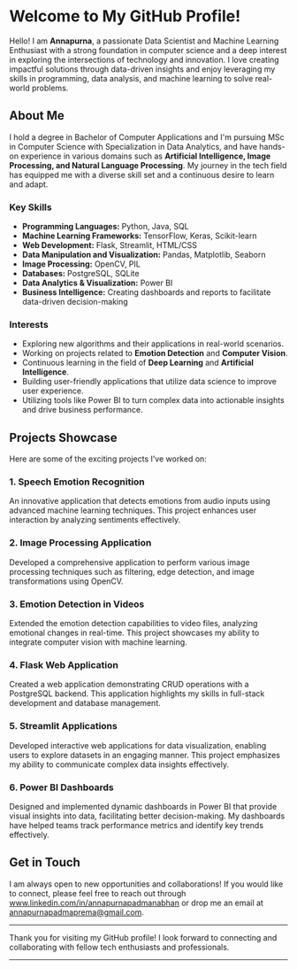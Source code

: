 # Welcome to My GitHub Profile!

Hello! I am **Annapurna**, a passionate Data Scientist and Machine Learning Enthusiast with a strong foundation in computer science and a deep interest in exploring the intersections of technology and innovation. I love creating impactful solutions through data-driven insights and enjoy leveraging my skills in programming, data analysis, and machine learning to solve real-world problems.

## About Me

I hold a degree in Bachelor of Computer Applications and I'm pursuing MSc in Computer Science with Specialization in Data Analytics, and have hands-on experience in various domains such as **Artificial Intelligence, Image Processing, and Natural Language Processing**. My journey in the tech field has equipped me with a diverse skill set and a continuous desire to learn and adapt.

### Key Skills
- **Programming Languages:** Python, Java, SQL
- **Machine Learning Frameworks:** TensorFlow, Keras, Scikit-learn
- **Web Development:** Flask, Streamlit, HTML/CSS
- **Data Manipulation and Visualization:** Pandas, Matplotlib, Seaborn
- **Image Processing:** OpenCV, PIL
- **Databases:** PostgreSQL, SQLite
- **Data Analytics & Visualization:** Power BI
- **Business Intelligence:** Creating dashboards and reports to facilitate data-driven decision-making

### Interests
- Exploring new algorithms and their applications in real-world scenarios.
- Working on projects related to **Emotion Detection** and **Computer Vision**.
- Continuous learning in the field of **Deep Learning** and **Artificial Intelligence**.
- Building user-friendly applications that utilize data science to improve user experience.
- Utilizing tools like Power BI to turn complex data into actionable insights and drive business performance.

## Projects Showcase

Here are some of the exciting projects I’ve worked on:

### 1. Speech Emotion Recognition
An innovative application that detects emotions from audio inputs using advanced machine learning techniques. This project enhances user interaction by analyzing sentiments effectively.

### 2. Image Processing Application
Developed a comprehensive application to perform various image processing techniques such as filtering, edge detection, and image transformations using OpenCV.

### 3. Emotion Detection in Videos
Extended the emotion detection capabilities to video files, analyzing emotional changes in real-time. This project showcases my ability to integrate computer vision with machine learning.

### 4. Flask Web Application
Created a web application demonstrating CRUD operations with a PostgreSQL backend. This application highlights my skills in full-stack development and database management.

### 5. Streamlit Applications
Developed interactive web applications for data visualization, enabling users to explore datasets in an engaging manner. This project emphasizes my ability to communicate complex data insights effectively.

### 6. Power BI Dashboards
Designed and implemented dynamic dashboards in Power BI that provide visual insights into data, facilitating better decision-making. My dashboards have helped teams track performance metrics and identify key trends effectively.

## Get in Touch

I am always open to new opportunities and collaborations! If you would like to connect, please feel free to reach out through www.linkedin.com/in/annapurnapadmanabhan or drop me an email at annapurnapadmaprema@gmail.com.

---

Thank you for visiting my GitHub profile! I look forward to connecting and collaborating with fellow tech enthusiasts and professionals.

---


